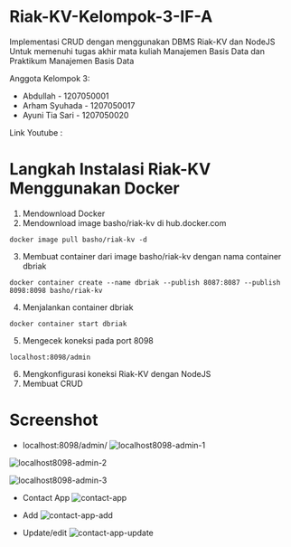 # Riak-KV-Kelompok-3-IF-A
Implementasi CRUD dengan menggunakan DBMS Riak-KV dan NodeJS
Untuk memenuhi tugas akhir mata kuliah Manajemen Basis Data dan Praktikum Manajemen Basis Data

Anggota Kelompok 3:
- Abdullah - 1207050001
- Arham Syuhada - 1207050017
- Ayuni Tia Sari - 1207050020

Link Youtube :

# Langkah Instalasi Riak-KV Menggunakan Docker
1. Mendownload Docker
2. Mendownload image basho/riak-kv di hub.docker.com
```
docker image pull basho/riak-kv -d
```
3. Membuat container dari image basho/riak-kv dengan nama container dbriak
```
docker container create --name dbriak --publish 8087:8087 --publish 8098:8098 basho/riak-kv
```
4. Menjalankan container dbriak
```
docker container start dbriak
```
5. Mengecek koneksi pada port 8098
```
localhost:8098/admin
```
6. Mengkonfigurasi koneksi Riak-KV dengan NodeJS
7. Membuat CRUD

# Screenshot
- localhost:8098/admin/
![localhost8098-admin-1](https://user-images.githubusercontent.com/85489329/209462457-c2ee8f17-c1a8-4877-b777-acd75fe895fb.jpg)

![localhost8098-admin-2](https://user-images.githubusercontent.com/85489329/209462475-2d284053-fb0a-49d9-ad3d-24b1ed81d18c.jpg)

![localhost8098-admin-3](https://user-images.githubusercontent.com/85489329/209462488-0a6d981e-f9e0-408c-9496-21452dd79d52.jpg)

- Contact App
![contact-app](https://user-images.githubusercontent.com/85489329/209462492-35530845-60c5-4507-8919-d47df8409516.jpg)

- Add
![contact-app-add](https://user-images.githubusercontent.com/85489329/209462512-93597be9-01d1-4566-87c7-a76a8bd8dfe0.jpg)

- Update/edit
![contact-app-update](https://user-images.githubusercontent.com/85489329/209462522-c035a6d2-e962-4f43-9d9c-c41dd05cec95.jpg)


